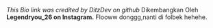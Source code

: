 *This Bio link was credited by DitzDev on github*
Dikembangkan Oleh **Legendryou_26 on Instagram.**
Flooww donggg,nanti di folbek hehehe.
